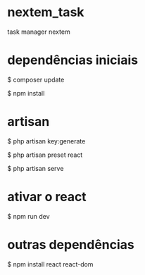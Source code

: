 # nextem_task

task manager nextem

# dependências iniciais

$ composer update

$ npm install

# artisan

$ php artisan key:generate

$ php artisan preset react

$ php artisan serve

# ativar o react

$ npm run dev

# outras dependências

$ npm install react react-dom
